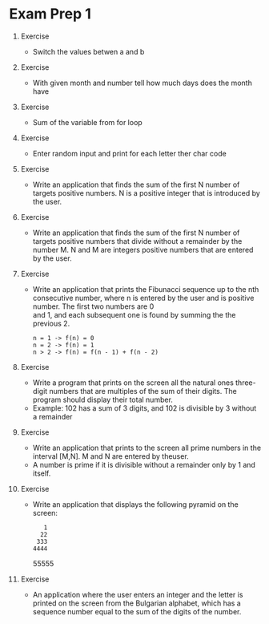 # Exam Prep 1

1. Exercise
   - Switch the values betwen a and b

2. Exercise
   - With given month and number tell how much days does the month have

3. Exercise
   - Sum of the variable from for loop

4. Exercise
   - Enter random input and print for each letter ther char code

5. Exercise
   - Write an application that finds the sum of the first N number of targets positive numbers. N is a positive integer that is introduced by the user. 

6. Exercise
   - Write an application that finds the sum of the first N number of targets positive numbers that divide without a remainder by the number M. N and M are integers positive
     numbers that are entered by the user.

7. Exercise
   - Write an application that prints the Fibunacci sequence up to the nth consecutive number, where n is entered by the user and is positive number. The first two numbers are 0        
     and 1, and each subsequent one is found by summing the the previous 2.
 
         n = 1 -> f(n) = 0
         n = 2 -> f(n) = 1
         n > 2 -> f(n) = f(n - 1) + f(n - 2)

8. Exercise
   - Write a program that prints on the screen all the natural ones three-digit numbers that are multiples of the sum of their digits. The program should display their total
     number.
   - Example: 102 has a sum of 3 digits, and 102 is divisible by 3 without a remainder

9. Exercise
   - Write an application that prints to the screen all prime numbers in the interval [M,N]. M and N are entered by theuser.
   - A number is prime if it is divisible without a remainder only by 1 and itself.

10. Exercise
    - Write an application that displays the following pyramid on the screen:

             1
            22
           333
          4444
         55555

11. Exercise
    - An application where the user enters an integer and the letter is printed on the screen from the Bulgarian alphabet, which has a sequence number equal to the sum of the
      digits of the number.
